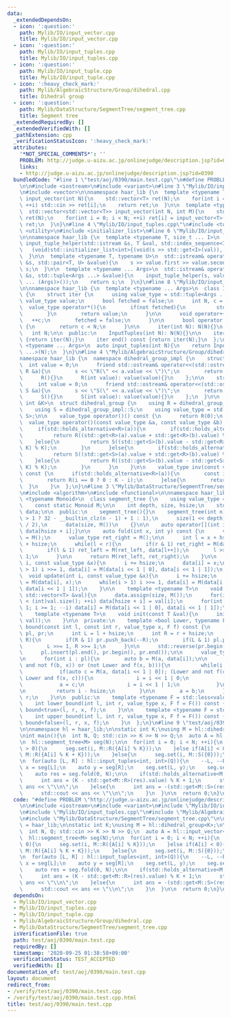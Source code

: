 ```yaml
---
data:
  _extendedDependsOn:
  - icon: ':question:'
    path: Mylib/IO/input_vector.cpp
    title: Mylib/IO/input_vector.cpp
  - icon: ':question:'
    path: Mylib/IO/input_tuples.cpp
    title: Mylib/IO/input_tuples.cpp
  - icon: ':question:'
    path: Mylib/IO/input_tuple.cpp
    title: Mylib/IO/input_tuple.cpp
  - icon: ':heavy_check_mark:'
    path: Mylib/AlgebraicStructure/Group/dihedral.cpp
    title: Dihedral group
  - icon: ':question:'
    path: Mylib/DataStructure/SegmentTree/segment_tree.cpp
    title: Segment tree
  _extendedRequiredBy: []
  _extendedVerifiedWith: []
  _pathExtension: cpp
  _verificationStatusIcon: ':heavy_check_mark:'
  attributes:
    '*NOT_SPECIAL_COMMENTS*': ''
    PROBLEM: http://judge.u-aizu.ac.jp/onlinejudge/description.jsp?id=0390
    links:
    - http://judge.u-aizu.ac.jp/onlinejudge/description.jsp?id=0390
  bundledCode: "#line 1 \"test/aoj/0390/main.test.cpp\"\n#define PROBLEM \"http://judge.u-aizu.ac.jp/onlinejudge/description.jsp?id=0390\"\
    \n\n#include <iostream>\n#include <variant>\n#line 3 \"Mylib/IO/input_vector.cpp\"\
    \n#include <vector>\n\nnamespace haar_lib {\n  template <typename T>\n  std::vector<T>\
    \ input_vector(int N){\n    std::vector<T> ret(N);\n    for(int i = 0; i < N;\
    \ ++i) std::cin >> ret[i];\n    return ret;\n  }\n\n  template <typename T>\n\
    \  std::vector<std::vector<T>> input_vector(int N, int M){\n    std::vector<std::vector<T>>\
    \ ret(N);\n    for(int i = 0; i < N; ++i) ret[i] = input_vector<T>(M);\n    return\
    \ ret;\n  }\n}\n#line 4 \"Mylib/IO/input_tuples.cpp\"\n#include <tuple>\n#include\
    \ <utility>\n#include <initializer_list>\n#line 6 \"Mylib/IO/input_tuple.cpp\"\
    \n\nnamespace haar_lib {\n  template <typename T, size_t ... I>\n  static void\
    \ input_tuple_helper(std::istream &s, T &val, std::index_sequence<I ...>){\n \
    \   (void)std::initializer_list<int>{(void(s >> std::get<I>(val)), 0) ...};\n\
    \  }\n\n  template <typename T, typename U>\n  std::istream& operator>>(std::istream\
    \ &s, std::pair<T, U> &value){\n    s >> value.first >> value.second;\n    return\
    \ s;\n  }\n\n  template <typename ... Args>\n  std::istream& operator>>(std::istream\
    \ &s, std::tuple<Args ...> &value){\n    input_tuple_helper(s, value, std::make_index_sequence<sizeof\
    \ ... (Args)>());\n    return s;\n  }\n}\n#line 8 \"Mylib/IO/input_tuples.cpp\"\
    \n\nnamespace haar_lib {\n  template <typename ... Args>\n  class InputTuples\
    \ {\n    struct iter {\n      using value_type = std::tuple<Args ...>;\n     \
    \ value_type value;\n      bool fetched = false;\n      int N, c = 0;\n\n    \
    \  value_type operator*(){\n        if(not fetched){\n          std::cin >> value;\n\
    \        }\n        return value;\n      }\n\n      void operator++(){\n     \
    \   ++c;\n        fetched = false;\n      }\n\n      bool operator!=(iter &) const\
    \ {\n        return c < N;\n      }\n\n      iter(int N): N(N){}\n    };\n\n \
    \   int N;\n\n  public:\n    InputTuples(int N): N(N){}\n\n    iter begin() const\
    \ {return iter(N);}\n    iter end() const {return iter(N);}\n  };\n\n  template\
    \ <typename ... Args>\n  auto input_tuples(int N){\n    return InputTuples<Args\
    \ ...>(N);\n  }\n}\n#line 4 \"Mylib/AlgebraicStructure/Group/dihedral.cpp\"\n\n\
    namespace haar_lib {\n  namespace dihedral_group_impl {\n    struct R {\n    \
    \  int value = 0;\n      friend std::ostream& operator<<(std::ostream &s, const\
    \ R &a){\n        s << \"R(\" << a.value << \")\";\n        return s;\n      }\n\
    \      R(){}\n      R(int value): value(value){}\n    };\n\n    struct S {\n \
    \     int value = 0;\n      friend std::ostream& operator<<(std::ostream &s, const\
    \ S &a){\n        s << \"S(\" << a.value << \")\";\n        return s;\n      }\n\
    \      S(){}\n      S(int value): value(value){}\n    };\n  }\n\n  template <const\
    \ int &K>\n  struct dihedral_group {\n    using R = dihedral_group_impl::R;\n\
    \    using S = dihedral_group_impl::S;\n    using value_type = std::variant<R,\
    \ S>;\n\n    value_type operator()() const {\n      return R(0);\n    }\n\n  \
    \  value_type operator()(const value_type &a, const value_type &b) const {\n \
    \     if(std::holds_alternative<R>(a)){\n        if(std::holds_alternative<R>(b)){\n\
    \          return R((std::get<R>(a).value + std::get<R>(b).value) % K);\n    \
    \    }else{\n          return S((std::get<S>(b).value - std::get<R>(a).value +\
    \ K) % K);\n        }\n      }else{\n        if(std::holds_alternative<R>(b)){\n\
    \          return S((std::get<S>(a).value + std::get<R>(b).value) % K);\n    \
    \    }else{\n          return R((std::get<S>(b).value - std::get<S>(a).value +\
    \ K) % K);\n        }\n      }\n    }\n\n    value_type inv(const value_type &a)\
    \ const {\n      if(std::holds_alternative<R>(a)){\n        const int i = std::get<R>(a).value;\n\
    \        return R(i == 0 ? 0 : K - i);\n      }else{\n        return a;\n    \
    \  }\n    }\n  };\n}\n#line 3 \"Mylib/DataStructure/SegmentTree/segment_tree.cpp\"\
    \n#include <algorithm>\n#include <functional>\n\nnamespace haar_lib {\n  template\
    \ <typename Monoid>\n  class segment_tree {\n    using value_type = typename Monoid::value_type;\n\
    \    const static Monoid M;\n\n    int depth, size, hsize;\n    std::vector<value_type>\
    \ data;\n\n  public:\n    segment_tree(){}\n    segment_tree(int n):\n      depth(n\
    \ > 1 ? 32 - __builtin_clz(n - 1) + 1 : 1),\n      size(1 << depth), hsize(size\
    \ / 2),\n      data(size, M())\n    {}\n\n    auto operator[](int i) const {return\
    \ data[hsize + i];}\n\n    auto fold(int x, int y) const {\n      value_type ret_left\
    \ = M();\n      value_type ret_right = M();\n\n      int l = x + hsize, r = y\
    \ + hsize;\n      while(l < r){\n        if(r & 1) ret_right = M(data[--r], ret_right);\n\
    \        if(l & 1) ret_left = M(ret_left, data[l++]);\n        l >>= 1, r >>=\
    \ 1;\n      }\n\n      return M(ret_left, ret_right);\n    }\n\n    void set(int\
    \ i, const value_type &x){\n      i += hsize;\n      data[i] = x;\n      while(i\
    \ > 1) i >>= 1, data[i] = M(data[i << 1 | 0], data[i << 1 | 1]);\n    }\n\n  \
    \  void update(int i, const value_type &x){\n      i += hsize;\n      data[i]\
    \ = M(data[i], x);\n      while(i > 1) i >>= 1, data[i] = M(data[i << 1 | 0],\
    \ data[i << 1 | 1]);\n    }\n\n    template <typename T>\n    void init_with_vector(const\
    \ std::vector<T> &val){\n      data.assign(size, M());\n      for(int i = 0; i\
    \ < (int)val.size(); ++i) data[hsize + i] = val[i];\n      for(int i = hsize -\
    \ 1; i >= 1; --i) data[i] = M(data[i << 1 | 0], data[i << 1 | 1]);\n    }\n\n\
    \    template <typename T>\n    void init(const T &val){\n      init_with_vector(std::vector<value_type>(hsize,\
    \ val));\n    }\n\n  private:\n    template <bool Lower, typename F>\n    int\
    \ bound(const int l, const int r, value_type x, F f) const {\n      std::vector<int>\
    \ pl, pr;\n      int L = l + hsize;\n      int R = r + hsize;\n      while(L <\
    \ R){\n        if(R & 1) pr.push_back(--R);\n        if(L & 1) pl.push_back(L++);\n\
    \        L >>= 1, R >>= 1;\n      }\n\n      std::reverse(pr.begin(), pr.end());\n\
    \      pl.insert(pl.end(), pr.begin(), pr.end());\n\n      value_type a = M();\n\
    \n      for(int i : pl){\n        auto b = M(a, data[i]);\n\n        if((Lower\
    \ and not f(b, x)) or (not Lower and f(x, b))){\n          while(i < hsize){\n\
    \            if(auto c = M(a, data[i << 1 | 0]); (Lower and not f(c, x)) or (not\
    \ Lower and f(x, c))){\n              i = i << 1 | 0;\n            }else{\n  \
    \            a = c;\n              i = i << 1 | 1;\n            }\n          }\n\
    \n          return i - hsize;\n        }\n\n        a = b;\n      }\n\n      return\
    \ r;\n    }\n\n  public:\n    template <typename F = std::less<value_type>>\n\
    \    int lower_bound(int l, int r, value_type x, F f = F()) const {\n      return\
    \ bound<true>(l, r, x, f);\n    }\n\n    template <typename F = std::less<value_type>>\n\
    \    int upper_bound(int l, int r, value_type x, F f = F()) const {\n      return\
    \ bound<false>(l, r, x, f);\n    }\n  };\n}\n#line 9 \"test/aoj/0390/main.test.cpp\"\
    \n\nnamespace hl = haar_lib;\n\nstatic int K;\nusing M = hl::dihedral_group<K>;\n\
    \nint main(){\n  int N, Q; std::cin >> K >> N >> Q;\n  auto A = hl::input_vector<int>(N);\n\
    \n  hl::segment_tree<M> seg(N);\n\n  for(int i = 0; i < N; ++i){\n    if(A[i]\
    \ > 0){\n      seg.set(i, M::R({A[i] % K}));\n    }else if(A[i] < 0){\n      seg.set(i,\
    \ M::R({A[i] % K + K}));\n    }else{\n      seg.set(i, M::S({0}));\n    }\n  }\n\
    \n  for(auto [L, R] : hl::input_tuples<int, int>(Q)){\n    --L, --R;\n\n    auto\
    \ x = seg[L];\n    auto y = seg[R];\n    seg.set(L, y);\n    seg.set(R, x);\n\n\
    \    auto res = seg.fold(0, N);\n\n    if(std::holds_alternative<M::R>(res)){\n\
    \      int ans = (K - std::get<M::R>(res).value) % K + 1;\n      std::cout <<\
    \ ans << \"\\n\";\n    }else{\n      int ans = -(std::get<M::S>(res).value + 1);\n\
    \      std::cout << ans << \"\\n\";\n    }\n  }\n\n  return 0;\n}\n"
  code: "#define PROBLEM \"http://judge.u-aizu.ac.jp/onlinejudge/description.jsp?id=0390\"\
    \n\n#include <iostream>\n#include <variant>\n#include \"Mylib/IO/input_vector.cpp\"\
    \n#include \"Mylib/IO/input_tuples.cpp\"\n#include \"Mylib/AlgebraicStructure/Group/dihedral.cpp\"\
    \n#include \"Mylib/DataStructure/SegmentTree/segment_tree.cpp\"\n\nnamespace hl\
    \ = haar_lib;\n\nstatic int K;\nusing M = hl::dihedral_group<K>;\n\nint main(){\n\
    \  int N, Q; std::cin >> K >> N >> Q;\n  auto A = hl::input_vector<int>(N);\n\n\
    \  hl::segment_tree<M> seg(N);\n\n  for(int i = 0; i < N; ++i){\n    if(A[i] >\
    \ 0){\n      seg.set(i, M::R({A[i] % K}));\n    }else if(A[i] < 0){\n      seg.set(i,\
    \ M::R({A[i] % K + K}));\n    }else{\n      seg.set(i, M::S({0}));\n    }\n  }\n\
    \n  for(auto [L, R] : hl::input_tuples<int, int>(Q)){\n    --L, --R;\n\n    auto\
    \ x = seg[L];\n    auto y = seg[R];\n    seg.set(L, y);\n    seg.set(R, x);\n\n\
    \    auto res = seg.fold(0, N);\n\n    if(std::holds_alternative<M::R>(res)){\n\
    \      int ans = (K - std::get<M::R>(res).value) % K + 1;\n      std::cout <<\
    \ ans << \"\\n\";\n    }else{\n      int ans = -(std::get<M::S>(res).value + 1);\n\
    \      std::cout << ans << \"\\n\";\n    }\n  }\n\n  return 0;\n}\n"
  dependsOn:
  - Mylib/IO/input_vector.cpp
  - Mylib/IO/input_tuples.cpp
  - Mylib/IO/input_tuple.cpp
  - Mylib/AlgebraicStructure/Group/dihedral.cpp
  - Mylib/DataStructure/SegmentTree/segment_tree.cpp
  isVerificationFile: true
  path: test/aoj/0390/main.test.cpp
  requiredBy: []
  timestamp: '2020-09-25 01:38:58+09:00'
  verificationStatus: TEST_ACCEPTED
  verifiedWith: []
documentation_of: test/aoj/0390/main.test.cpp
layout: document
redirect_from:
- /verify/test/aoj/0390/main.test.cpp
- /verify/test/aoj/0390/main.test.cpp.html
title: test/aoj/0390/main.test.cpp
---
```

